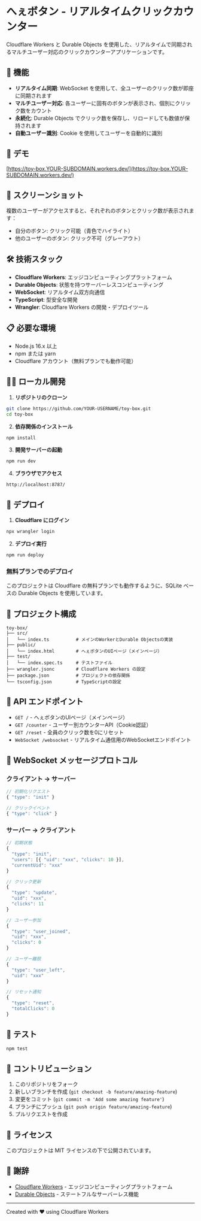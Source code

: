 # へぇボタン - リアルタイムクリックカウンター

Cloudflare Workers と Durable Objects を使用した、リアルタイムで同期されるマルチユーザー対応のクリックカウンターアプリケーションです。

## 🎯 機能

- **リアルタイム同期**: WebSocket を使用して、全ユーザーのクリック数が即座に同期されます
- **マルチユーザー対応**: 各ユーザーに固有のボタンが表示され、個別にクリック数をカウント
- **永続化**: Durable Objects でクリック数を保存し、リロードしても数値が保持されます
- **自動ユーザー識別**: Cookie を使用してユーザーを自動的に識別

## 🚀 デモ

[https://toy-box.YOUR-SUBDOMAIN.workers.dev/](https://toy-box.YOUR-SUBDOMAIN.workers.dev/)

## 📸 スクリーンショット

複数のユーザーがアクセスすると、それぞれのボタンとクリック数が表示されます：
- 自分のボタン: クリック可能（青色でハイライト）
- 他のユーザーのボタン: クリック不可（グレーアウト）

## 🛠️ 技術スタック

- **Cloudflare Workers**: エッジコンピューティングプラットフォーム
- **Durable Objects**: 状態を持つサーバーレスコンピューティング
- **WebSocket**: リアルタイム双方向通信
- **TypeScript**: 型安全な開発
- **Wrangler**: Cloudflare Workers の開発・デプロイツール

## 📋 必要な環境

- Node.js 16.x 以上
- npm または yarn
- Cloudflare アカウント（無料プランでも動作可能）

## 🏃‍♂️ ローカル開発

1. **リポジトリのクローン**
```bash
git clone https://github.com/YOUR-USERNAME/toy-box.git
cd toy-box
```

2. **依存関係のインストール**
```bash
npm install
```

3. **開発サーバーの起動**
```bash
npm run dev
```

4. **ブラウザでアクセス**
```
http://localhost:8787/
```

## 🚀 デプロイ

1. **Cloudflare にログイン**
```bash
npx wrangler login
```

2. **デプロイ実行**
```bash
npm run deploy
```

### 無料プランでのデプロイ

このプロジェクトは Cloudflare の無料プランでも動作するように、SQLite ベースの Durable Objects を使用しています。

## 📁 プロジェクト構成

```
toy-box/
├── src/
│   └── index.ts          # メインのWorkerとDurable Objectsの実装
├── public/
│   └── index.html        # へぇボタンのUIページ（メインページ）
├── test/
│   └── index.spec.ts     # テストファイル
├── wrangler.jsonc        # Cloudflare Workers の設定
├── package.json          # プロジェクトの依存関係
└── tsconfig.json         # TypeScriptの設定
```

## 🔧 API エンドポイント

- `GET /` - へぇボタンのUIページ（メインページ）
- `GET /counter` - ユーザー別カウンターAPI（Cookie認証）
- `GET /reset` - 全員のクリック数を0にリセット
- `WebSocket /websocket` - リアルタイム通信用のWebSocketエンドポイント

## 📝 WebSocket メッセージプロトコル

### クライアント → サーバー

```javascript
// 初期化リクエスト
{ "type": "init" }

// クリックイベント
{ "type": "click" }
```

### サーバー → クライアント

```javascript
// 初期状態
{
  "type": "init",
  "users": [{ "uid": "xxx", "clicks": 10 }],
  "currentUid": "xxx"
}

// クリック更新
{
  "type": "update",
  "uid": "xxx",
  "clicks": 11
}

// ユーザー参加
{
  "type": "user_joined",
  "uid": "xxx",
  "clicks": 0
}

// ユーザー離脱
{
  "type": "user_left",
  "uid": "xxx"
}

// リセット通知
{
  "type": "reset",
  "totalClicks": 0
}
```

## 🧪 テスト

```bash
npm test
```

## 🤝 コントリビューション

1. このリポジトリをフォーク
2. 新しいブランチを作成 (`git checkout -b feature/amazing-feature`)
3. 変更をコミット (`git commit -m 'Add some amazing feature'`)
4. ブランチにプッシュ (`git push origin feature/amazing-feature`)
5. プルリクエストを作成

## 📄 ライセンス

このプロジェクトは MIT ライセンスの下で公開されています。

## 🙏 謝辞

- [Cloudflare Workers](https://workers.cloudflare.com/) - エッジコンピューティングプラットフォーム
- [Durable Objects](https://developers.cloudflare.com/workers/learning/using-durable-objects/) - ステートフルなサーバーレス機能

---

Created with ❤️ using Cloudflare Workers